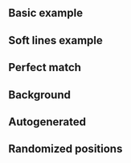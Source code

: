 <script src="js/headbreaker.js"></script>

## Basic example

<div id="basic">
</div>

<script>
  const basic = new headbreaker.Canvas('basic', {width: 500, height: 300, pieceSize: 50, proximity: 10});
  basic.newPiece({
      structure: {up: headbreaker.None, right: headbreaker.Tab, down: headbreaker.Tab, left: headbreaker.Slot},
      data: {id: 'a', targetPosition: {x: 50, y: 50}, color: 'red'}
    });
  basic.newPiece({
    structure: {up: headbreaker.Slot, right: headbreaker.Tab, down: headbreaker.Tab, left: headbreaker.Slot},
    data: {id: 'b', targetPosition: {x: 100, y: 50}, color: '#00D2FF'}
  });
  basic.newPiece({
    structure: {up: headbreaker.Slot, right: headbreaker.Tab, down: headbreaker.Tab, left: headbreaker.Slot},
    data: {id: 'c', targetPosition: {x: 150, y: 50}, color: '#00D2FF'}
  });
  basic.newPiece({
    structure: {up: headbreaker.Slot, right: headbreaker.None, down: headbreaker.Slot, left: headbreaker.Slot},
    data: {id: 'd', targetPosition: {x: 150, y: 100}, color: '#00D2FF'}
  });
  basic.newPiece({
    structure: {up: headbreaker.Slot, right: headbreaker.Slot, down: headbreaker.Slot, left: headbreaker.Slot},
    data: {id: 'e', targetPosition: {x: 250, y: 200}, color: 'green'}
  });
  basic.newPiece({
    structure: {up: headbreaker.Tab, right: headbreaker.Tab, down: headbreaker.Tab, left: headbreaker.Tab},
    data: {id: 'f', targetPosition: {x: 350, y: 250}, color: 'purple'}
  });
  basic.newPiece({
    structure: {up: headbreaker.Slot, right: headbreaker.Tab, down: headbreaker.Slot, left: headbreaker.Tab},
    data: {id: 'g', targetPosition: {x: 100, y: 230}, color: 'black'}
  });
  basic.draw();
</script>

## Soft lines example

<div id="soft">
</div>

<script>
  const soft = new headbreaker.Canvas('soft', {
    width: 500, height: 300,
    pieceSize: 50, proximity: 10,
    lineSoftness: 0.2
  });

  soft.newPiece({
      structure: {up: headbreaker.None, right: headbreaker.Tab, down: headbreaker.Tab, left: headbreaker.Slot},
      data: {id: 'a', targetPosition: {x: 50, y: 50}, color: 'red'}
    });
  soft.newPiece({
    structure: {up: headbreaker.Slot, right: headbreaker.Tab, down: headbreaker.Tab, left: headbreaker.Slot},
    data: {id: 'b', targetPosition: {x: 100, y: 50}, color: '#00D2FF'}
  });
  soft.newPiece({
    structure: {up: headbreaker.Slot, right: headbreaker.Tab, down: headbreaker.Tab, left: headbreaker.Slot},
    data: {id: 'c', targetPosition: {x: 150, y: 50}, color: '#00D2FF'}
  });
  soft.newPiece({
    structure: {up: headbreaker.Slot, right: headbreaker.None, down: headbreaker.Slot, left: headbreaker.Slot},
    data: {id: 'd', targetPosition: {x: 150, y: 100}, color: '#00D2FF'}
  });
  soft.newPiece({
    structure: {up: headbreaker.Slot, right: headbreaker.Slot, down: headbreaker.Slot, left: headbreaker.Slot},
    data: {id: 'e', targetPosition: {x: 250, y: 200}, color: 'green'}
  });
  soft.newPiece({
    structure: {up: headbreaker.Tab, right: headbreaker.Tab, down: headbreaker.Tab, left: headbreaker.Tab},
    data: {id: 'f', targetPosition: {x: 350, y: 250}, color: 'purple'}
  });
  soft.newPiece({
    structure: {up: headbreaker.Slot, right: headbreaker.Tab, down: headbreaker.Slot, left: headbreaker.Tab},
    data: {id: 'g', targetPosition: {x: 100, y: 230}, color: 'black'}
  });
  soft.draw();
</script>



## Perfect match

<div id="perfect">
</div>

<script>
  const perfect = new headbreaker.Canvas('perfect', {
    width: 800, height: 300,
    pieceSize: 100, proximity: 20,
    borderFill: 10,
    strokeWidth: 2, strokeColor: '#00200B',
    lineSoftness: 0.0 });

  perfect.newPiece({
    structure: {up: headbreaker.None, right: headbreaker.Tab, down: headbreaker.Slot, left: headbreaker.None},
    data: {id: 'a', targetPosition: {x: 100, y: 100}, color: '#0EC430'}
  });
  perfect.newPiece({
    structure: {up: headbreaker.None, right: headbreaker.Slot, down: headbreaker.None, left: headbreaker.Slot},
    data: {id: 'b', targetPosition: {x: 200, y: 100}, color: '#098520'}
  });
  perfect.newPiece({
    structure: {up: headbreaker.None, right: headbreaker.None, down: headbreaker.Tab, left: headbreaker.Tab},
    data: {id: 'c', targetPosition: {x: 330, y: 80}, color: '#04380D'}
  });
  perfect.newPiece({
    structure: {up: headbreaker.Slot, right: headbreaker.None, down: headbreaker.None, left: headbreaker.None},
    data: {id: 'c', targetPosition: {x: 480, y: 130}, color: '#054511'}
  });
  perfect.newPiece({
    structure: {up: headbreaker.Tab, right: headbreaker.None, down: headbreaker.None, left: headbreaker.None},
    data: {id: 'c', targetPosition: {x: 530, y: 80}, color: '#04330C'}
  });

  perfect.draw();
</script>



## Background

<div id="background">
</div>

<script>
  let vangogh = new Image();
  vangogh.src = 'static/vangogh.jpg';
  vangogh.onload = () => {
    const background = new headbreaker.Canvas('background', {
      width: 800, height: 800,
      pieceSize: 100, proximity: 20,
      borderFill: 10, strokeWidth: 2,
      lineSoftness: 0.12, image: vangogh,
    });

    background.newPiece({
      structure: {up: headbreaker.None, right: headbreaker.Tab, down: headbreaker.Slot, left: headbreaker.None},
      data: {id: 'a', targetPosition: {x: 100, y: 100}},
    });
    background.newPiece({
      structure: {up: headbreaker.None, right: headbreaker.Slot, down: headbreaker.Slot, left: headbreaker.Slot},
      data: {id: 'b', targetPosition: {x: 200, y: 100}},
    });
    background.newPiece({
      structure: {up: headbreaker.None, right: headbreaker.Slot, down: headbreaker.Tab, left: headbreaker.Tab},
      data: {id: 'c', targetPosition: {x: 300, y: 100}},
    });
    background.newPiece({
      structure: {up: headbreaker.None, right: headbreaker.Slot, down: headbreaker.Tab, left: headbreaker.Tab},
      data: {id: 'c', targetPosition: {x: 400, y: 100}},
    });
    background.newPiece({
      structure: {up: headbreaker.None, right: headbreaker.None, down: headbreaker.Tab, left: headbreaker.Tab},
      data: {id: 'c', targetPosition: {x: 500, y: 100}},
    });

    background.newPiece({
      structure: {up: headbreaker.Tab, right: headbreaker.Tab, down: headbreaker.Slot, left: headbreaker.None},
      data: {id: 'a', targetPosition: {x: 100, y: 200}},
    });
    background.newPiece({
      structure: {up: headbreaker.Tab, right: headbreaker.Slot, down: headbreaker.Slot, left: headbreaker.Slot},
      data: {id: 'b', targetPosition: {x: 200, y: 200}},
    });
    background.newPiece({
      structure: {up: headbreaker.Slot, right: headbreaker.Slot, down: headbreaker.Tab, left: headbreaker.Tab},
      data: {id: 'c', targetPosition: {x: 300, y: 200}},
    });
    background.newPiece({
      structure: {up: headbreaker.Slot, right: headbreaker.Tab, down: headbreaker.Slot, left: headbreaker.Tab},
      data: {id: 'c', targetPosition: {x: 400, y: 200}},
    });
    background.newPiece({
      structure: {up: headbreaker.Slot, right: headbreaker.None, down: headbreaker.Slot, left: headbreaker.Slot},
      data: {id: 'c', targetPosition: {x: 500, y: 200}},
    });

    background.newPiece({
      structure: {up: headbreaker.Tab, right: headbreaker.Slot, down: headbreaker.Tab, left: headbreaker.None},
      data: {id: 'a', targetPosition: {x: 100, y: 300}},
    });
    background.newPiece({
      structure: {up: headbreaker.Tab, right: headbreaker.Tab, down: headbreaker.Slot, left: headbreaker.Tab},
      data: {id: 'b', targetPosition: {x: 200, y: 300}},
    });
    background.newPiece({
      structure: {up: headbreaker.Slot, right: headbreaker.Slot, down: headbreaker.Tab, left: headbreaker.Slot},
      data: {id: 'c', targetPosition: {x: 300, y: 300}},
    });
    background.newPiece({
      structure: {up: headbreaker.Tab, right: headbreaker.Tab, down: headbreaker.Tab, left: headbreaker.Tab},
      data: {id: 'c', targetPosition: {x: 400, y: 300}},
    });
    background.newPiece({
      structure: {up: headbreaker.Tab, right: headbreaker.None, down: headbreaker.Slot, left: headbreaker.Slot},
      data: {id: 'c', targetPosition: {x: 500, y: 300}},
    });

    background.newPiece({
      structure: {up: headbreaker.Slot, right: headbreaker.Slot, down: headbreaker.Tab, left: headbreaker.None},
      data: {id: 'a', targetPosition: {x: 100, y: 400}},
    });
    background.newPiece({
      structure: {up: headbreaker.Tab, right: headbreaker.Tab, down: headbreaker.Slot, left: headbreaker.Tab},
      data: {id: 'b', targetPosition: {x: 200, y: 400}},
    });
    background.newPiece({
      structure: {up: headbreaker.Slot, right: headbreaker.Tab, down: headbreaker.Tab, left: headbreaker.Slot},
      data: {id: 'c', targetPosition: {x: 300, y: 400}},
    });
    background.newPiece({
      structure: {up: headbreaker.Slot, right: headbreaker.Slot, down: headbreaker.Slot, left: headbreaker.Slot},
      data: {id: 'c', targetPosition: {x: 400, y: 400}},
    });
    background.newPiece({
      structure: {up: headbreaker.Tab, right: headbreaker.None, down: headbreaker.Slot, left: headbreaker.Tab},
      data: {id: 'c', targetPosition: {x: 500, y: 400}, currentPosition: {x: 613, y: 386}}
    });

    background.newPiece({
      structure: {up: headbreaker.Slot, right: headbreaker.Tab, down: headbreaker.None, left: headbreaker.None},
      data: {id: 'a', targetPosition: {x: 100, y: 500}}
    });
    background.newPiece({
      structure: {up: headbreaker.Tab, right: headbreaker.Tab, down: headbreaker.None, left: headbreaker.Slot},
      data: {id: 'b', targetPosition: {x: 200, y: 500}}
    });
    background.newPiece({
      structure: {up: headbreaker.Slot, right: headbreaker.Tab, down: headbreaker.None, left: headbreaker.Slot},
      data: {id: 'c', targetPosition: {x: 300, y: 500}}
    });
    background.newPiece({
      structure: {up: headbreaker.Tab, right: headbreaker.Slot, down: headbreaker.None, left: headbreaker.Slot},
      data: {id: 'c', targetPosition: {x: 400, y: 500}, currentPosition: {x: 425, y: 530}}
    });
    background.newPiece({
      structure: {up: headbreaker.Tab, right: headbreaker.None, down: headbreaker.None, left: headbreaker.Tab},
      data: {id: 'c', targetPosition: {x: 500, y: 500}, currentPosition: {x: 570, y: 560}}
    });
    background.draw();
  }
</script>


## Autogenerated

<div id="autogen">
</div>

<script>
  let xul = new Image();
  xul.src = 'static/xul.jpg';
  xul.onload = () => {
    const autogen = new headbreaker.Canvas('autogen', {
      width: 800, height: 800,
      pieceSize: 100, proximity: 20,
      borderFill: 10, strokeWidth: 1.5,
      lineSoftness: 0.18, image: xul,
    });

    autogen.buildPuzzle({horizontalPiecesCount: 6, verticalPiecesCount: 5});
    autogen.draw();
  }
</script>



## Randomized positions

<div id="randomized">
</div>

<script>
  let dali = new Image();
  dali.src = 'static/dali.jpg';
  dali.onload = () => {
    const randomized = new headbreaker.Canvas('randomized', {
      width: 800, height: 800,
      pieceSize: 100, proximity: 20,
      borderFill: 10, strokeWidth: 2,
      lineSoftness: 0.12, image: dali
    });

    randomized.newPiece({
      structure: {up: headbreaker.None, right: headbreaker.Tab, down: headbreaker.Slot, left: headbreaker.None},
      data: {id: 'a', targetPosition: {x: 100, y: 100}}
    });
    randomized.newPiece({
      structure: {up: headbreaker.None, right: headbreaker.Slot, down: headbreaker.Slot, left: headbreaker.Slot},
      data: {id: 'b', targetPosition: {x: 200, y: 100}}
    });
    randomized.newPiece({
      structure: {up: headbreaker.None, right: headbreaker.Slot, down: headbreaker.Tab, left: headbreaker.Tab},
      data: {id: 'c', targetPosition: {x: 300, y: 100}}
    });
    randomized.newPiece({
      structure: {up: headbreaker.None, right: headbreaker.Slot, down: headbreaker.Tab, left: headbreaker.Tab},
      data: {id: 'c', targetPosition: {x: 400, y: 100}}
    });
    randomized.newPiece({
      structure: {up: headbreaker.None, right: headbreaker.None, down: headbreaker.Tab, left: headbreaker.Tab},
      data: {id: 'c', targetPosition: {x: 500, y: 100}}
    });

    randomized.newPiece({
      structure: {up: headbreaker.Tab, right: headbreaker.Tab, down: headbreaker.Slot, left: headbreaker.None},
      data: {id: 'a', targetPosition: {x: 100, y: 200}}
    });
    randomized.newPiece({
      structure: {up: headbreaker.Tab, right: headbreaker.Slot, down: headbreaker.Slot, left: headbreaker.Slot},
      data: {id: 'b', targetPosition: {x: 200, y: 200}}
    });
    randomized.newPiece({
      structure: {up: headbreaker.Slot, right: headbreaker.Slot, down: headbreaker.Tab, left: headbreaker.Tab},
      data: {id: 'c', targetPosition: {x: 300, y: 200}}
    });
    randomized.newPiece({
      structure: {up: headbreaker.Slot, right: headbreaker.Tab, down: headbreaker.Slot, left: headbreaker.Tab},
      data: {id: 'c', targetPosition: {x: 400, y: 200}}
    });
    randomized.newPiece({
      structure: {up: headbreaker.Slot, right: headbreaker.None, down: headbreaker.Slot, left: headbreaker.Slot},
      data: {id: 'c', targetPosition: {x: 500, y: 200}}
    });

    randomized.newPiece({
      structure: {up: headbreaker.Tab, right: headbreaker.Slot, down: headbreaker.Tab, left: headbreaker.None},
      data: {id: 'a', targetPosition: {x: 100, y: 300}}
    });
    randomized.newPiece({
      structure: {up: headbreaker.Tab, right: headbreaker.Tab, down: headbreaker.Slot, left: headbreaker.Tab},
      data: {id: 'b', targetPosition: {x: 200, y: 300}}
    });
    randomized.newPiece({
      structure: {up: headbreaker.Slot, right: headbreaker.Slot, down: headbreaker.Tab, left: headbreaker.Slot},
      data: {id: 'c', targetPosition: {x: 300, y: 300}}
    });
    randomized.newPiece({
      structure: {up: headbreaker.Tab, right: headbreaker.Tab, down: headbreaker.Tab, left: headbreaker.Tab},
      data: {id: 'c', targetPosition: {x: 400, y: 300}}
    });
    randomized.newPiece({
      structure: {up: headbreaker.Tab, right: headbreaker.None, down: headbreaker.Slot, left: headbreaker.Slot},
      data: {id: 'c', targetPosition: {x: 500, y: 300}}
    });

    randomized.newPiece({
      structure: {up: headbreaker.Slot, right: headbreaker.Slot, down: headbreaker.Tab, left: headbreaker.None},
      data: {id: 'a', targetPosition: {x: 100, y: 400}}
    });
    randomized.newPiece({
      structure: {up: headbreaker.Tab, right: headbreaker.Tab, down: headbreaker.Slot, left: headbreaker.Tab},
      data: {id: 'b', targetPosition: {x: 200, y: 400}}
    });
    randomized.newPiece({
      structure: {up: headbreaker.Slot, right: headbreaker.Tab, down: headbreaker.Tab, left: headbreaker.Slot},
      data: {id: 'c', targetPosition: {x: 300, y: 400}}
    });
    randomized.newPiece({
      structure: {up: headbreaker.Slot, right: headbreaker.Slot, down: headbreaker.Slot, left: headbreaker.Slot},
      data: {id: 'c', targetPosition: {x: 400, y: 400}}
    });
    randomized.newPiece({
      structure: {up: headbreaker.Tab, right: headbreaker.None, down: headbreaker.Slot, left: headbreaker.Tab},
      data: {id: 'c', targetPosition: {x: 500, y: 400}}
    });

    randomized.newPiece({
      structure: {up: headbreaker.Slot, right: headbreaker.Tab, down: headbreaker.None, left: headbreaker.None},
      data: {id: 'a', targetPosition: {x: 100, y: 500}}
    });
    randomized.newPiece({
      structure: {up: headbreaker.Tab, right: headbreaker.Tab, down: headbreaker.None, left: headbreaker.Slot},
      data: {id: 'b', targetPosition: {x: 200, y: 500}}
    });
    randomized.newPiece({
      structure: {up: headbreaker.Slot, right: headbreaker.Tab, down: headbreaker.None, left: headbreaker.Slot},
      data: {id: 'c', targetPosition: {x: 300, y: 500}}
    });
    randomized.newPiece({
      structure: {up: headbreaker.Tab, right: headbreaker.Slot, down: headbreaker.None, left: headbreaker.Slot},
      data: {id: 'c', targetPosition: {x: 400, y: 500}}
    });
    randomized.newPiece({
      structure: {up: headbreaker.Tab, right: headbreaker.None, down: headbreaker.None, left: headbreaker.Tab},
      data: {id: 'c', targetPosition: {x: 500, y: 500}}
    });

    randomized.shuffle(0.7);
    randomized.draw();
  }
</script>

